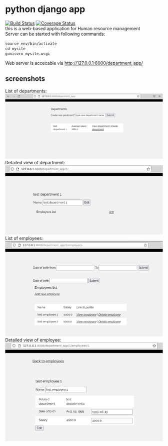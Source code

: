 # python django app
[![Build Status](https://app.travis-ci.com/klebanoff/python-self-study-project.svg?branch=main)](https://app.travis-ci.com/klebanoff/python-self-study-project)
[![Coverage Status](https://coveralls.io/repos/github/klebanoff/python-self-study-project/badge.svg?branch=main)](https://coveralls.io/github/klebanoff/python-self-study-project?branch=main)  
this is a web-based application for Human resource management  
Server can be started with following commands:
```
source env/bin/activate
cd mysite
gunicorn mysite.wsgi
```
Web server is accecable via http://127.0.0.1:8000/department_app/
## screenshots
List of departments:
![departments](/images/departments.png)
Detailed view of department:
![department](/images/department.png)
List of employees:
![employees](/images/employes.png)
Detailed view of employee:
![employee](/images/employee.png)
